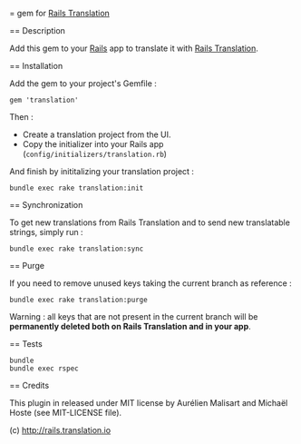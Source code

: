 = gem for [Rails Translation](http://rails.translation.io)

== Description

Add this gem to your [Rails](http://rubyonrails.org) app to translate it with [Rails Translation](http://rails.translation.io).

== Installation

Add the gem to your project's Gemfile :

    gem 'translation'

Then :

* Create a translation project from the UI.
* Copy the initializer into your Rails app (`config/initializers/translation.rb`)

And finish by inititalizing your translation project :

    bundle exec rake translation:init

== Synchronization

To get new translations from Rails Translation and to send new translatable strings, simply run :

    bundle exec rake translation:sync

== Purge

If you need to remove unused keys taking the current branch as reference :

    bundle exec rake translation:purge

Warning : all keys that are not present in the current branch will be **permanently deleted both on Rails Translation and in your app**.

== Tests

    bundle
    bundle exec rspec

== Credits

This plugin in released under MIT license by Aurélien Malisart and Michaël Hoste (see MIT-LICENSE
file).

(c) http://rails.translation.io
